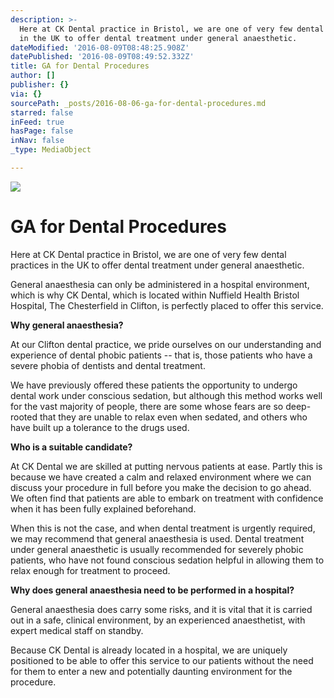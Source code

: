 ```yaml
---
description: >-
  Here at CK Dental practice in Bristol, we are one of very few dental practices
  in the UK to offer dental treatment under general anaesthetic.
dateModified: '2016-08-09T08:48:25.908Z'
datePublished: '2016-08-09T08:49:52.332Z'
title: GA for Dental Procedures
author: []
publisher: {}
via: {}
sourcePath: _posts/2016-08-06-ga-for-dental-procedures.md
starred: false
inFeed: true
hasPage: false
inNav: false
_type: MediaObject

---
```

![](https://the-grid-user-content.s3-us-west-2.amazonaws.com/c99867b6-8346-4078-bdc6-5ead3016123a.jpg)

# GA for Dental Procedures

Here at CK Dental practice in Bristol, we are one of very few dental practices in the UK to offer dental treatment under general anaesthetic.

General anaesthesia can only be administered in a hospital environment, which is why CK Dental, which is located within Nuffield Health Bristol Hospital, The Chesterfield in Clifton, is perfectly placed to offer this service.

**Why general anaesthesia?**

At our Clifton dental practice, we pride ourselves on our understanding and experience of dental phobic patients -- that is, those patients who have a severe phobia of dentists and dental treatment.

We have previously offered these patients the opportunity to undergo dental work under conscious sedation, but although this method works well for the vast majority of people, there are some whose fears are so deep-rooted that they are unable to relax even when sedated, and others who have built up a tolerance to the drugs used.

**Who is a suitable candidate?**

At CK Dental we are skilled at putting nervous patients at ease. Partly this is because we have created a calm and relaxed environment where we can discuss your procedure in full before you make the decision to go ahead. We often find that patients are able to embark on treatment with confidence when it has been fully explained beforehand.

When this is not the case, and when dental treatment is urgently required, we may recommend that general anaesthesia is used. Dental treatment under general anaesthetic is usually recommended for severely phobic patients, who have not found conscious sedation helpful in allowing them to relax enough for treatment to proceed.

**Why does general anaesthesia need to be performed in a hospital?**

General anaesthesia does carry some risks, and it is vital that it is carried out in a safe, clinical environment, by an experienced anaesthetist, with expert medical staff on standby.

Because CK Dental is already located in a hospital, we are uniquely positioned to be able to offer this service to our patients without the need for them to enter a new and potentially daunting environment for the procedure.